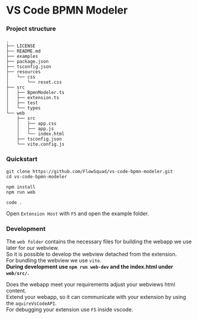 # VS Code BPMN Modeler

### Project structure
```
.
├── LICENSE
├── README.md
├── examples
├── package.json
├── tsconfig.json
├── resources
│   └── css
│       └── reset.css
├── src
│   ├── BpmnModeler.ts
│   ├── extension.ts
│   ├── test
│   └── types
└── web
    ├── src
    │   ├── app.css
    │   ├── app.js
    │   └── index.html
    ├── tsconfig.json
    └── vite.config.js
```

### Quickstart
```shell
git clone https://github.com/FlowSquad/vs-code-bpmn-modeler.git
cd vs-code-bpmn-modeler
```
```shell
npm install
npm run web
```
```shell
code .
```
Open `Extension Host` with `F5` and open the example folder.

### Development
The `web folder` contains the necessary files for building the webapp we use later for our webview.  
So it is possible to develop the webview detached from the extension.  
For bundling the webview we use `vite`.  
**During development use `npm run web-dev` and the index.html under `web/src/`.**

Does the webapp meet your requirements adjust your webviews html content.  
Extend your webapp, so it can communicate with your extension by using the `aquireVsCodeAPI`.  
For debugging your extension use `F5` inside vscode.  